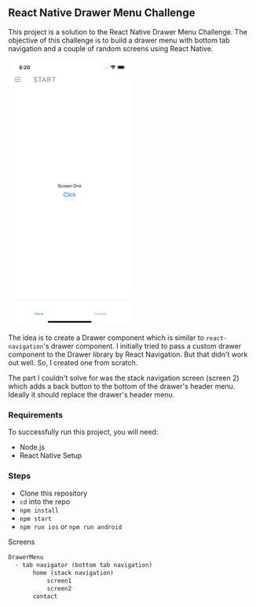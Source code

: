 ## React Native Drawer Menu Challenge

This project is a solution to the React Native Drawer Menu Challenge. The objective of this challenge is to build a drawer menu with bottom tab navigation and a couple of random screens using React Native.

<img src="/demo.gif" width="250"/>

The idea is to create a Drawer component which is similar to `react-navigation`'s drawer component. I initially tried to pass a custom drawer component to the Drawer library by React Navigation. But that didn't work out well. So, I created one from scratch.

The part I couldn't solve for was the stack navigation screen (screen 2) which adds a back button to the bottom of the drawer's header menu. Ideally it should replace the drawer's header menu.

### Requirements

To successfully run this project, you will need:

- Node.js
- React Native Setup

### Steps

- Clone this repository
- `cd` into the repo
- `npm install`
- `npm start`
- `npm run ios` or `npm run android`

Screens

```
DrawerMenu
  - tab navigator (bottom tab navigation)
       home (stack navigation)
           screen1
           screen2
       contact
```
